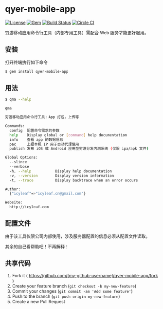 # qyer-mobile-app

[![License](https://img.shields.io/badge/license-MIT-green.svg?style=flat)](https://github.com/icyleaf/qyer-mobile-app/blob/master/LICENSE)
[![Gem](https://img.shields.io/gem/v/qyer-mobile-app.svg?style=flat)](http://rubygems.org/gems/qyer-mobile-app)
[![Build Status](https://travis-ci.org/icyleaf/qyer-mobile-app.svg)](https://travis-ci.org/icyleaf/qyer-mobile-app)
[![Circle CI](https://circleci.com/gh/icyleaf/qyer-mobile-app/tree/develop.svg?style=svg)](https://circleci.com/gh/icyleaf/qyer-mobile-app/tree/develop)

穷游移动应用命令行工具（内部专用工具）需配合 Web 服务才能更好服用。

安装
----

打开终端执行如下命令

```bash
$ gem install qyer-mobile-app
```

用法
----

```bash
$ qma --help

qma

穷游移动应用命令行工具：App 打包，上传等

Commands:
  config  配置命令需求的参数
  help    Display global or [command] help documentation
  info    查看 app 的数据信息
  pac     上报本机 IP 用于自动代理使用
  publish 发布 iOS 或 Android 应用至穷游分发内测系统 (仅限 ipa/apk 文件)

Global Options:
  --slince
  --verbose
  -h, --help           Display help documentation
  -v, --version        Display version information
  -t, --trace          Display backtrace when an error occurs

Author:
  {"icyleaf"=>"icyleaf.cn@gmail.com"}

Website:
  http://icyleaf.com
```

配置文件
--------

由于该工具仅限公司内部使用，涉及服务器配置的信息必须从配置文件读取。

其余的自己看帮助吧！不再解释！

共享代码
--------

1.	Fork it ( https://github.com/[my-github-username]/qyer-mobile-app/fork )
2.	Create your feature branch (`git checkout -b my-new-feature`\)
3.	Commit your changes (`git commit -am 'Add some feature'`\)
4.	Push to the branch (`git push origin my-new-feature`\)
5.	Create a new Pull Request
